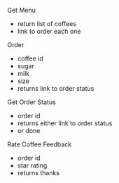 Get Menu
- return list of coffees
- link to order each one

Order
- coffee id
- sugar
- milk
- size
- returns link to order status

Get Order Status
- order id
- returns either link to order status
- or done

Rate Coffee Feedback
- order id
- star rating
- returns thanks



